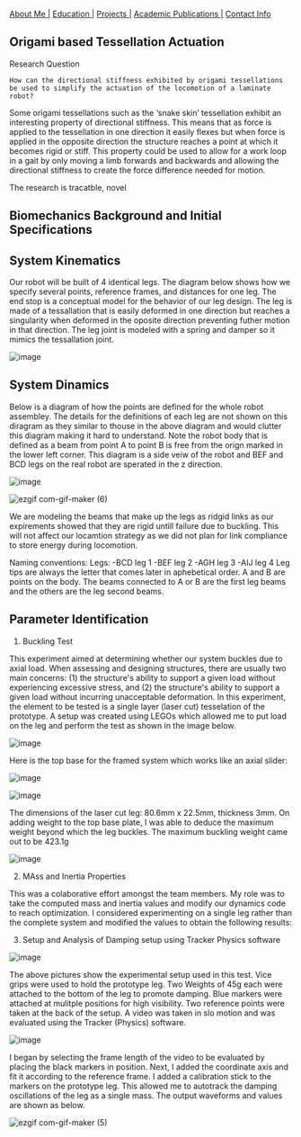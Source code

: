 [About Me |](/index.md) 
[ Education |](/edu.md)
[ Projects |](/projects.md)
[ Academic Publications |](/publications.md)
[ Contact Info](/contact.md)

## Origami based Tessellation Actuation 

Research Question

```
How can the directional stiffness exhibited by origami tessellations be used to simplify the actuation of the locomotion of a laminate robot?
```

Some origami tessellations such as the ‘snake skin’ tessellation exhibit an interesting property of directional stiffness. This means that as force is applied to the tessellation in one direction it easily flexes but when force is applied in the opposite direction the structure reaches a point at which it becomes rigid or stiff. This property could be used to allow for a work loop in a gait by only moving a limb forwards and backwards and allowing the directional stiffness to create the force difference needed for motion.


The research is tracatble, novel 


## Biomechanics Background and Initial Specifications 



## System Kinematics 

Our robot will be built of 4 identical legs. The diagram below shows how we specify several points, reference frames, and distances for one leg. The end stop is a conceptual model for the behavior of our leg design. The leg is made of a tessallation that is easily deformed in one direction but reaches a singularity when deformed in the oposite direction preventing futher motion in that direction. The leg joint is modeled with a spring and damper so it mimics the tessallation joint.

![image](https://user-images.githubusercontent.com/105019328/172065357-3af0c983-7bb4-4a4c-9dcf-35c8499c4469.png)

## System Dinamics 

Below is a diagram of how the points are defined for the whole robot assembley. The details for the definitions of each leg are not shown on this diragram as they similar to thouse in the above diagram and would clutter this diagram making it hard to understand. Note the robot body that is defined as a beam from point A to point B is free from the orign marked in the lower left corner. This diagram is a side veiw of the robot and BEF and BCD legs on the real robot are sperated in the z direction.

![image](https://user-images.githubusercontent.com/105019328/172067903-231cc1a3-6c00-4ac3-bb31-5f566645bb0f.png)

![ezgif com-gif-maker (6)](https://user-images.githubusercontent.com/105019328/172069223-1d6f75e3-ae3c-49de-8da6-d0b207d904cc.gif)



We are modeling the beams that make up the legs as ridgid links as our expirements showed that they are rigid untill failure due to buckling. This will not affect our locamtion strategy as we did not plan for link compliance to store energy during locomotion.

Naming conventions:
Legs:
-BCD leg 1
-BEF leg 2
-AGH leg 3
-AIJ leg 4
Leg tips are always the letter that comes later in aphebetical order. A and B are points on the body.
The beams connected to A or B are the first leg beams and the others are the leg second beams.


## Parameter Identification 

1. Buckling Test

This experiment aimed at determining whether our system buckles due to axial load. When assessing and designing structures, there are usually two main concerns: (1) the structure's ability to support a given load without experiencing excessive stress, and (2) the structure's ability to support a given load without incurring unacceptable deformation. In this experiment, the element to be tested is a single layer (laser cut) tesselation of the prototype. A setup was created using LEGOs which allowed me to put load on the leg and perform the test as shown in the image below.

![image](https://user-images.githubusercontent.com/105019328/172068985-0161f03d-9bfa-4135-b944-1cb5a22a66b4.png)

Here is the top base for the framed system which works like an axial slider:

![image](https://user-images.githubusercontent.com/105019328/172068995-eaead7a5-f7c2-4aff-b4b4-8c84d62fafe9.png)

![image](https://user-images.githubusercontent.com/105019328/172068999-20191fbc-d576-4390-a446-cc4bf5ad01dd.png)

The dimensions of the laser cut leg: 80.6mm x 22.5mm, thickness 3mm. On adding weight to the top base plate, I was able to deduce the maximum weight beyond which the leg buckles. The maximum buckling weight came out to be 423.1g 

![image](https://user-images.githubusercontent.com/105019328/172069011-359581a0-1135-4ff2-9508-d68385d6556d.png)


2. MAss and Inertia Properties 

This was a colaborative effort amongst the team members. My role was to take the computed mass and inertia values and modify our dynamics code to reach optimization. I considered experimenting on a single leg rather than the complete system and modified the values to obtain the following results:


3. Setup and Analysis of Damping setup using Tracker Physics software 

![image](https://user-images.githubusercontent.com/105019328/172069039-26800a2f-a5cc-449a-a6b9-72821ebd7854.png)

The above pictures show the experimental setup used in this test. Vice grips were used to hold the prototype leg. Two Weights of 45g each were attached to the bottom of the leg to promote damping. Blue markers were attached at mulitple positions for high visibility. Two reference points were taken at the back of the setup. A video was taken in slo motion and was evaluated using the Tracker (Physics) software.

![image](https://user-images.githubusercontent.com/105019328/172069044-273061a5-0c7e-403e-ae7b-eb52ee846345.png)

I began by selecting the frame length of the video to be evaluated by placing the black markers in position. Next, I added the coordinate axis and fit it according to the reference frame. I added a calibration stick to the markers on the prototype leg. This allowed me to autotrack the damping oscillations of the leg as a single mass. The output waveforms and values are shown as below.

![ezgif com-gif-maker (5)](https://user-images.githubusercontent.com/105019328/172069120-0a11d94f-c907-44f0-a5ed-476f82b324ec.gif)



